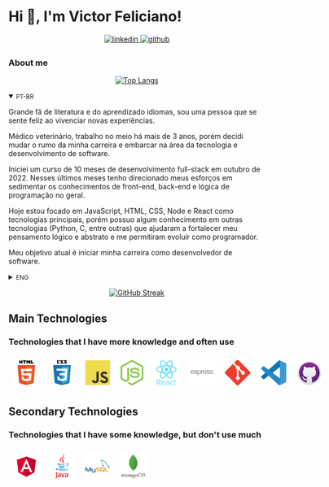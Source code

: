 # Hi 👋, I'm Victor Feliciano! 

<div align="center">
  <a href="https://linkedin.com/in/victorjfeliciano" target="_blank">
    <img src=https://img.shields.io/badge/linkedin-%231E77B5.svg?&style=for-the-badge&logo=linkedin&logoColor=white alt=linkedin style="margin-bottom: 5px;" />
  </a>

<a href="https://github.com/vetvictor33" target="_blank">
    <img src=https://img.shields.io/badge/github-%2324292e.svg?&style=for-the-badge&logo=github&logoColor=white alt=github style="margin-bottom: 5px;" />
  </a>
</div>

### About me
<div align="center">
  
[![Top Langs](https://github-readme-stats.vercel.app/api/top-langs/?username=vetvictor33&langs_count=6)](https://github.com/anuraghazra/github-readme-stats)
  
</div>
<details open>
<summary><small>PT-BR</small></summary>


Grande fã de literatura e do aprendizado idiomas, sou uma pessoa que se sente feliz ao vivenciar novas experiências. 

Médico veterinário, trabalho no meio há mais de 3 anos, porém decidi mudar o rumo da minha carreira e embarcar na área da tecnologia e desenvolvimento de software.

Iniciei um curso de 10 meses de desenvolvimento full-stack em outubro de 2022. Nesses últimos meses tenho direcionado meus esforços em sedimentar os conhecimentos de front-end, back-end e lógica de programação no geral.

Hoje estou focado em JavaScript, HTML, CSS, Node e React como tecnologias principais, porém possuo algum conhecimento em outras tecnologias (Python, C, entre outras) que ajudaram a fortalecer meu pensamento lógico e abstrato e me permitiram evoluir como programador.

Meu objetivo atual é iniciar minha carreira como desenvolvedor de software.
</details>

<details>
<summary><small>ENG</small></summary>

I'm a veterinarian and I'm in a career transition to the area of technology.

</details>

<div align="center">


[![GitHub Streak](https://github-readme-streak-stats.herokuapp.com?user=VetVictor33&theme=nightowl&hide_border=true&locale=eng&date_format=j%20M%5B%20Y%5D&mode=weekly)](https://git.io/streak-stats)

</div>

## Main Technologies

### Technologies that I have more knowledge and often use

<div style ="display: flex">
<img style="margin: 10px" src="assets/html5.svg" alt="HTML5" title="HTML5" height="50" />
<img style="margin: 10px" src="assets/css3.svg" alt="CSS3" title="CSS3" height="50" />
<img style="margin: 10px" src="assets/javascript.svg" alt="JavaScript" title="JavaScript" height="50" />
<img style="margin: 10px" src="assets/nodejs.svg" alt="Node.js" title="Node.js" height="50" />
<img style="margin: 10px" src="assets/reactjs.svg" alt="React" title="React" height="50" />
<img style="margin: 10px" src="assets/express.svg" alt="Express.js" title="Express.js" height="50" />
<img style="margin: 10px" src="assets/git.svg" alt="Git" title="Git" height="50" />
<img style="margin: 10px" src="assets/visual-studio-code.svg" alt="Visual Studio Code" title="Visual Studio Code" height="50" />
<img style="margin: 10px" src="assets/github-desktop.svg" alt="GitHub Desktop" title="GitHub Desktop" height="50" />
</div>

## Secondary Technologies

### Technologies that I have some knowledge, but don't use much

<div style ="display: flex" >
<img style="margin: 10px" src="assets/angular.svg" alt="Angular" title="Angular" height="50" />
<img style="margin: 10px" src="assets/java.svg" alt="Java" title="Java" height="50" />
<img style="margin: 10px" src="assets/mysql.svg" alt="MySQL" title="MySQL" height="50" />
<img style="margin: 10px" src="assets/mongodb.svg" alt="MongoDB" title="MongoDB" height="50" />
</div>
